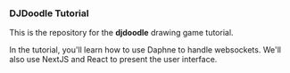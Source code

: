 ### DJDoodle Tutorial

This is the repository for the **djdoodle** drawing game tutorial.

In the tutorial, you'll learn how to use Daphne to handle websockets.  We'll also use NextJS and React to
present the user interface.
